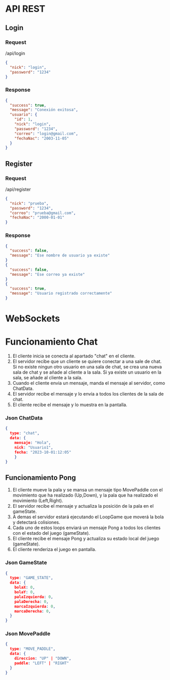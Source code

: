 # API REST
## Login


### Request
/api/login
```json
{
  "nick": "login",
  "password": "1234"
}
```
### Response
```json
{
  "success": true,
  "message": "Conexión exitosa",
  "usuario": {
    "id": 1,
    "nick": "login",
    "password": "1234",
    "correo": "login@gmail.com",
    "fechaNac": "2003-11-05"
  }
}
```

## Register

### Request
/api/register
```json
{
  "nick": "prueba",
  "password": "1234",
  "correo": "prueba@gmail.com",
  "fechaNac": "2000-01-01"
}
```
### Response
```json
{
  "success": false,
  "message": "Ese nombre de usuario ya existe"
}
{
  "success": false,
  "message": "Ese correo ya existe"
}
{
  "success": true,
  "message": "Usuario registrado correctamente"
}
```




# WebSockets

# Funcionamiento Chat
1. El cliente inicia se conecta al apartado "chat" en el cliente.
2. El servidor recibe que un cliente se quiere conectar a una sale de chat. Si no existe ningun otro usuario en una sala de chat, se crea una nueva sala de chat y se añade al cliente a la sala. Si ya existe un usuario en la sala, se añade al cliente a la sala.
3. Cuando el cliente envia un mensaje, manda el mensaje al servidor, como ChatData.
4. El servidor recibe el mensaje y lo envía a todos los clientes de la sala de chat.
5. El cliente recibe el mensaje y lo muestra en la pantalla.

### Json ChatData
```json
{
  type: "chat",
  data: {
    mensaje: "Hola",
    nick: "Usuario1",
    fecha: "2023-10-01:12:05"
    }
}
```

## Funcionamiento Pong
1. El cliente mueve la pala y se mansa un mensaje tipo MovePaddle con el movimiento que ha realizado (Up,Down), y la pala que ha realizado el movimiento (Left,Right).
2. El servidor recibe el mensaje y actualiza la posición de la pala en el gameState.
3. A demas el servidor estará ejecutando el LoopGame que moverá la bola y detectará colisiones.
4. Cada uno de estos loops enviará un mensaje Pong a todos los clientes con el estado del juego (gameState).
5. El cliente recibe el mensaje Pong y actualiza su estado local del juego (gameState).
6. El cliente renderiza el juego en pantalla.

### Json GameState
```json
{
  type: "GAME_STATE",
  data: {
    bolaX: 0,
    bolaY: 0,
    palaIzquierda: 0,
    palaDerecha: 0,
    marcaIzquierda: 0,
    marcaDerecha: 0,
  }
}
```

### Json MovePaddle
```json
{
  type: "MOVE_PADDLE",
  data: {
    direccion: "UP" | "DOWN",
    paddle: "LEFT" | "RIGHT"
  }
}
```
